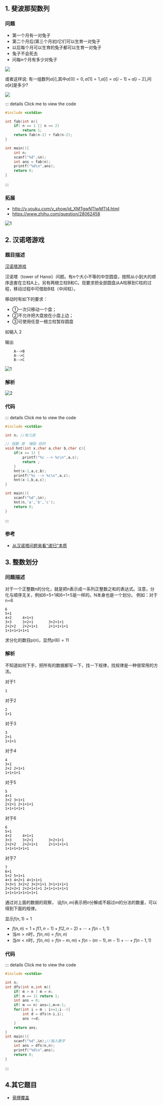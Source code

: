
## 1. 斐波那契数列

### 问题

 - 第一个月有一对兔子
 - 第二个月后(第三个月初)它们可以生育一对兔子
 - 以后每个月可以生育的兔子都可以生育一对兔子
 - 兔子不会死去
 - 问每n个月有多少对兔子

![](./fab-1.jpg)


或者这样说: 有一组数列$a[i]$,其中$a[0] = 0,a[1] = 1$,$a[i] = a[i-1] + a[i-2]$,问$a[k]$是多少?



![](./fab-2.jpg)

::: details Click me to view the code
```cpp
#include <cstdio>

int fab(int n){
    if( n == 1 || n == 2)
        return 1;
    return fab(n-1) + fab(n-2);
}

int main(){
    int n;
    scanf("%d",&n);
    int ans = fab(n);
    printf("%d\n",ans);
    return 0;
}
```
:::



### 拓展

- http://v.youku.com/v_show/id_XMTgwNTIwMTI4.html
- https://www.zhihu.com/question/28062458


![1](./plant_fac.jpg)

## 2. 汉诺塔游戏

### 题目描述

[汉诺塔游戏](http://www.4399.com/flash/676_1.htm)

汉诺塔（tower of Hanoi）问题。有n个大小不等的中空圆盘，按照从小到大的顺序迭套在立柱A上，另有两根立柱B和C。现要求把全部圆盘从A柱移到C柱的过程，移动过程中可借助B柱（中间柱）。

移动时有如下的要求：

 - ①一次只移动一个盘；
 - ②不允许把大盘放在小盘上边；
 - ③可使用任意一根立柱暂存圆盘 

如输入  2

输出

```
    A-->B
    A-->C
    B-->C
```

![1](./hnt.png)

### 解析


![2](./hnt1.png)

### 代码

::: details Click me to view the code
```cpp
#include <cstdio>

int n; //有几层

// 层数 源  辅助 目的
void hnt(int x,char a,char b,char c){
    if(x == 1) {
        printf("%c --> %c\n",a,c);
        return ;
    }
    hnt(x-1,a,c,b);
    printf("%c --> %c\n",a,c);
    hnt(x-1,b,a,c);
}

int main(){
    scanf("%d",&n);
    hnt(n,'a','b','c');
    return 0;
}
```
:::

### 参考

 - [从汉诺塔问题来看“递归”本质](https://www.cnblogs.com/tgycoder/p/6063722.html)


## 3. 整数划分

### 问题描述

对于一个正整数n的分化，就是把n表示成一系列正整数之和的表达式。注意，分化与顺序无关，例如6=5+1和6=1+5是一样的。N本身也是一个划分。
例如：对于n=6

```
6
5+1
4+2     4+1+1
3+3     3+2+1       3+2+1+1
2+2+2   2+2+1+1     2+1+1+1+1
1+1+1+1+1+1
```
求分化的数目p(n)，显然$p(6) = 11$

### 解析

不知道如何下手，把所有的数据都写一下，找一下规律，找规律是一种很常用的方法。

对于1

```
1
```

对于2

```
2
1+1
```

对于3

```
3
2+1
1+1+1
```

对于4

```
4
3+1
2+2 2+1+1
1+1+1+1
```

对于5

```
5
4+1
3+2 3+1+1
2+2+1 2+1+1+1
1+1+1+1+1
```

对于6

```
6
5+1
4+2     4+1+1
3+3     3+2+1       3+2+1+1
2+2+2   2+2+1+1     2+1+1+1+1
1+1+1+1+1+1
```

对于7

```
7
6+1
5+2 5+1+1
4+3 4+2+1 4+1+1+1
3+3+1 3+2+2 3+2+1+1 3+1+1+1+1
2+2+2+1 2+2+1+1+1 2+1+1+1+1+1
1+1+1+1+1+1+1+1
```
通过对上面的数据的观察， 设$f(n,m)$表示把$n$分解成不超过$m$的分法的数量，可以得到下面的规律。


显示$f(n,1)= 1$

 - $f(n,n) = 1+f(1,n-1) + f(2,n-2)+ \cdots +f(n-1,1)$
 - 当$m>n$时，$f(n,m) = f(n,n)$
 - 当$m<n$时，$f(n,m) = f(n-m,m)+ f(n-(m-1),m-1) + \cdots + f(n-1,1)$

### 代码

::: details Click me to view the code
```cpp
#include <cstdio>

int n;
int dfs(int n,int m){
    if( m > n ) m = n;
    if( m == 1) return 1;
    int ans = 0;
    if( m == n) ans=1,m=n-1;
    for(int i = m ; i>=1;i--){
        int d = dfs(n-i,i);
        ans +=d;
    }
    return ans;
}
int main(){
    scanf("%d",&n);//输入数字
    int ans = dfs(n,n);
    printf("%d\n",ans);
    return 0;
}
```
:::

## 4.其它题目

 - [骨牌覆盖](https://www.cnblogs.com/tjsudys/p/4427861.html)
